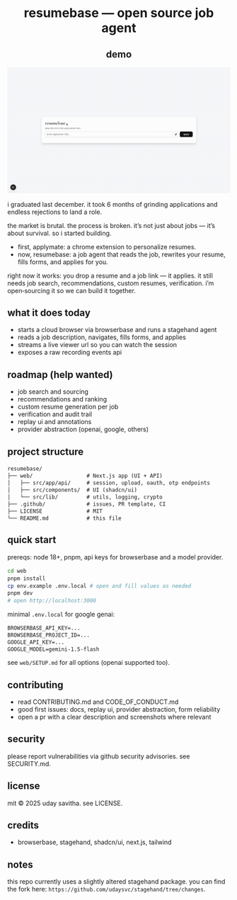 <div align="center">

# resumebase — open source job agent
## demo
<img src="web/public/rb%20gif.gif" alt="resumebase demo" width="720" />

</div>

i graduated last december. it took 6 months of grinding applications and endless rejections to land a role.

the market is brutal. the process is broken. it’s not just about jobs — it’s about survival. so i started building.

- first, applymate: a chrome extension to personalize resumes.
- now, resumebase: a job agent that reads the job, rewrites your resume, fills forms, and applies for you.

right now it works: you drop a resume and a job link — it applies. it still needs job search, recommendations, custom resumes, verification. i’m open‑sourcing it so we can build it together.

## what it does today
- starts a cloud browser via browserbase and runs a stagehand agent
- reads a job description, navigates, fills forms, and applies
- streams a live viewer url so you can watch the session
- exposes a raw recording events api

## roadmap (help wanted)
- job search and sourcing
- recommendations and ranking
- custom resume generation per job
- verification and audit trail
- replay ui and annotations
- provider abstraction (openai, google, others)

## project structure
```
resumebase/
├── web/                 # Next.js app (UI + API)
│   ├── src/app/api/     # session, upload, oauth, otp endpoints
│   ├── src/components/  # UI (shadcn/ui)
│   └── src/lib/         # utils, logging, crypto
├── .github/             # issues, PR template, CI
├── LICENSE              # MIT
└── README.md            # this file
```

## quick start
prereqs: node 18+, pnpm, api keys for browserbase and a model provider.

```bash
cd web
pnpm install
cp env.example .env.local # open and fill values as needed
pnpm dev
# open http://localhost:3000
```

minimal `.env.local` for google genai:
```env
BROWSERBASE_API_KEY=...
BROWSERBASE_PROJECT_ID=...
GOOGLE_API_KEY=...
GOOGLE_MODEL=gemini-1.5-flash
```

see `web/SETUP.md` for all options (openai supported too).

## contributing
- read CONTRIBUTING.md and CODE_OF_CONDUCT.md
- good first issues: docs, replay ui, provider abstraction, form reliability
- open a pr with a clear description and screenshots where relevant

## security
please report vulnerabilities via github security advisories. see SECURITY.md.

## license
mit © 2025 uday savitha. see LICENSE.

## credits
- browserbase, stagehand, shadcn/ui, next.js, tailwind

## notes
this repo currently uses a slightly altered stagehand package. you can find the fork here: `https://github.com/udaysvc/stagehand/tree/changes`.